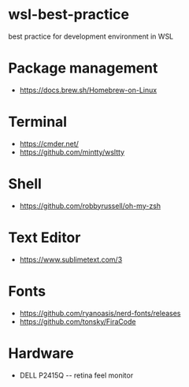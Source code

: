 # wsl-best-practice
best practice for development environment in WSL

# Package management
* https://docs.brew.sh/Homebrew-on-Linux

# Terminal
* https://cmder.net/
* https://github.com/mintty/wsltty

# Shell
* https://github.com/robbyrussell/oh-my-zsh

# Text Editor
* https://www.sublimetext.com/3

# Fonts
* https://github.com/ryanoasis/nerd-fonts/releases
* https://github.com/tonsky/FiraCode

# Hardware
* DELL P2415Q -- retina feel monitor
